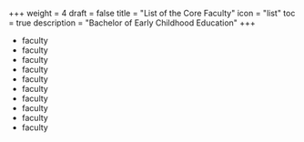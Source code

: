 +++
weight = 4
draft = false
title = "List of the Core Faculty"
icon = "list"
toc = true
description = "Bachelor of Early Childhood Education"
+++

- faculty
- faculty
- faculty
- faculty
- faculty
- faculty
- faculty
- faculty
- faculty
- faculty
